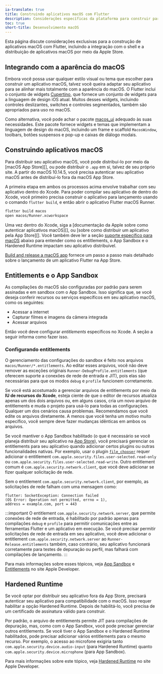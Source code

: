 ```yaml
---
ia-translate: true
title: Construindo aplicativos macOS com Flutter
description: Considerações específicas da plataforma para construir para macOS com Flutter.
toc: true
short-title: Desenvolvimento macOS
---
```


Esta página discute considerações exclusivas para a construção de aplicativos macOS com Flutter, incluindo a integração com o shell e a distribuição de aplicativos macOS por meio da Apple Store.

## Integrando com a aparência do macOS

Embora você possa usar qualquer estilo visual ou tema que escolher para construir um aplicativo macOS, talvez você queira adaptar seu aplicativo para se alinhar mais totalmente com a aparência do macOS. O Flutter inclui o conjunto de widgets [Cupertino], que fornece um conjunto de widgets para a linguagem de design iOS atual. Muitos desses widgets, incluindo controles deslizantes, switches e controles segmentados, também são apropriados para uso no macOS.

Como alternativa, você pode achar o pacote [macos_ui][] adequado às suas necessidades. Este pacote fornece widgets e temas que implementam a linguagem de design do macOS, incluindo um frame e scaffold `MacosWindow`, toolbars, botões suspensos e pop-up e caixas de diálogo modais.

[Cupertino]: /ui/widgets/cupertino
[macos_ui]: {{site.pub}}/packages/macos_ui

## Construindo aplicativos macOS

Para distribuir seu aplicativo macOS, você pode distribuí-lo por meio da [macOS App Store][], ou pode distribuir o `.app` em si, talvez de seu próprio site. A partir do macOS 10.14.5, você precisa autenticar seu aplicativo macOS antes de distribuí-lo fora da macOS App Store.

A primeira etapa em ambos os processos acima envolve trabalhar com seu aplicativo dentro do Xcode. Para poder compilar seu aplicativo de dentro do Xcode, você primeiro precisa construir o aplicativo para lançamento usando o comando `flutter build`, e então abrir o aplicativo Flutter macOS Runner.

```bash
flutter build macos
open macos/Runner.xcworkspace
```

Uma vez dentro do Xcode, siga a [documentação da Apple sobre como autenticar aplicativos macOS][], ou [sobre como distribuir um aplicativo pela App Store][]. Você também deve ler a seção [suporte específico para macOS](#entitlements-and-the-app-sandbox) abaixo para entender como os entitlements, o App Sandbox e o Hardened Runtime impactam seu aplicativo distribuível.

[Build and release a macOS app][] fornece um passo a passo mais detalhado sobre o lançamento de um aplicativo Flutter na App Store.

[distribute it through the macOS App Store]: {{site.apple-dev}}/macos/submit/
[documentation on notarizing macOS Applications]:{{site.apple-dev}}/documentation/xcode/notarizing_macos_software_before_distribution
[on distributing an application through the App Store]: https://help.apple.com/xcode/mac/current/#/dev067853c94
[Build and release a macOS app]: /deployment/macos

## Entitlements e o App Sandbox

As compilações do macOS são configuradas por padrão para serem assinadas e em sandbox com o App Sandbox. Isso significa que, se você deseja conferir recursos ou serviços específicos em seu aplicativo macOS, como os seguintes:

* Acessar a internet
* Capturar filmes e imagens da câmera integrada
* Acessar arquivos

Então você deve configurar _entitlements_ específicos no Xcode. A seção a seguir informa como fazer isso.

### Configurando entitlements

O gerenciamento das configurações do sandbox é feito nos arquivos `macos/Runner/*.entitlements`. Ao editar esses arquivos, você não deve remover as exceções originais `Runner-DebugProfile.entitlements` (que oferecem suporte a conexões de rede de entrada e JIT), pois elas são necessárias para que os modos `debug` e `profile` funcionem corretamente.

Se você está acostumado a gerenciar arquivos de entitlements por meio da **IU de recursos do Xcode**, esteja ciente de que o editor de recursos atualiza apenas um dos dois arquivos ou, em alguns casos, cria um novo arquivo de entitlements e muda o projeto para usá-lo para todas as configurações. Qualquer um dos cenários causa problemas. Recomendamos que você edite os arquivos diretamente. A menos que você tenha um motivo muito específico, você sempre deve fazer mudanças idênticas em ambos os arquivos.

Se você mantiver o App Sandbox habilitado (o que é necessário se você planeja distribuir seu aplicativo na [App Store][]), você precisará gerenciar os entitlements para seu aplicativo quando adicionar certos plugins ou outras funcionalidades nativas. Por exemplo, usar o plugin [`file_chooser`][] requer adicionar o entitlement `com.apple.security.files.user-selected.read-only` ou `com.apple.security.files.user-selected.read-write`. Outro entitlement comum é `com.apple.security.network.client`, que você deve adicionar se fizer qualquer solicitação de rede.

Sem o entitlement `com.apple.security.network.client`, por exemplo, as solicitações de rede falham com uma mensagem como:

```console
flutter: SocketException: Connection failed
(OS Error: Operation not permitted, errno = 1),
address = example.com, port = 443
```

:::important
O entitlement `com.apple.security.network.server`, que permite conexões de rede de entrada, é habilitado por padrão apenas para compilações `debug` e `profile` para permitir comunicações entre as ferramentas Flutter e um aplicativo em execução. Se você precisar permitir solicitações de rede de entrada em seu aplicativo, você deve adicionar o entitlement `com.apple.security.network.server` ao `Runner-Release.entitlements` também, caso contrário, seu aplicativo funcionará corretamente para testes de depuração ou perfil, mas falhará com compilações de lançamento.
:::

Para mais informações sobre esses tópicos, veja [App Sandbox][] e [Entitlements][] no site Apple Developer.

[App Sandbox]: {{site.apple-dev}}/documentation/security/app_sandbox
[App Store]: {{site.apple-dev}}/app-store/submissions/
[Entitlements]: {{site.apple-dev}}/documentation/bundleresources/entitlements
[`file_chooser`]: {{site.github}}/google/flutter-desktop-embedding/tree/master/plugins/file_chooser

## Hardened Runtime

Se você optar por distribuir seu aplicativo fora da App Store, precisará autenticar seu aplicativo para compatibilidade com o macOS. Isso requer habilitar a opção Hardened Runtime. Depois de habilitá-lo, você precisa de um certificado de assinatura válido para construir.

Por padrão, o arquivo de entitlements permite JIT para compilações de depuração, mas, como com o App Sandbox, você pode precisar gerenciar outros entitlements. Se você tiver o App Sandbox e o Hardened Runtime habilitados, pode precisar adicionar vários entitlements para o mesmo recurso. Por exemplo, o acesso ao microfone exigiria tanto `com.apple.security.device.audio-input` (para Hardened Runtime) quanto `com.apple.security.device.microphone` (para App Sandbox).

Para mais informações sobre este tópico, veja [Hardened Runtime][] no site Apple Developer.

[Hardened Runtime]: {{site.apple-dev}}/documentation/security/hardened_runtime
